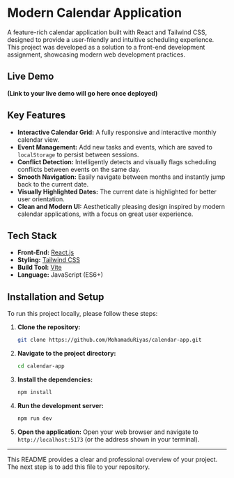 # Modern Calendar Application

A feature-rich calendar application built with React and Tailwind CSS, designed to provide a user-friendly and intuitive scheduling experience. This project was developed as a solution to a front-end development assignment, showcasing modern web development practices.

## Live Demo

**(Link to your live demo will go here once deployed)**

## Key Features

- **Interactive Calendar Grid:** A fully responsive and interactive monthly calendar view.
- **Event Management:** Add new tasks and events, which are saved to `localStorage` to persist between sessions.
- **Conflict Detection:** Intelligently detects and visually flags scheduling conflicts between events on the same day.
- **Smooth Navigation:** Easily navigate between months and instantly jump back to the current date.
- **Visually Highlighted Dates:** The current date is highlighted for better user orientation.
- **Clean and Modern UI:** Aesthetically pleasing design inspired by modern calendar applications, with a focus on great user experience.

## Tech Stack

- **Front-End:** [React.js](https://reactjs.org/)
- **Styling:** [Tailwind CSS](https://tailwindcss.com/)
- **Build Tool:** [Vite](https://vitejs.dev/)
- **Language:** JavaScript (ES6+)

## Installation and Setup

To run this project locally, please follow these steps:

1.  **Clone the repository:**
    ```bash
    git clone https://github.com/MohamaduRiyas/calendar-app.git
    ```

2.  **Navigate to the project directory:**
    ```bash
    cd calendar-app
    ```

3.  **Install the dependencies:**
    ```bash
    npm install
    ```

4.  **Run the development server:**
    ```bash
    npm run dev
    ```

5.  **Open the application:**
    Open your web browser and navigate to `http://localhost:5173` (or the address shown in your terminal).

---

This README provides a clear and professional overview of your project. The next step is to add this file to your repository. 